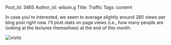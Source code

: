 Post_Id: 3465
Author_Id: wilson.g
Title: Traffic
Tags: content

<p>In case you're interested, we seem to average slightly around 280 views per blog post right now. I'll post stats on page views (i.e., how many people are looking at the lectures themselves) at the end of this month.</p>
<p><img title="visits" src="{{root_path}}/files/2010/07/visits.png" /></p>
